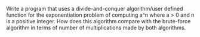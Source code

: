 Write a program that uses a divide-and-conquer algorithm/user defined function for the exponentiation problem of computing a^n where a > 0 and n is a positive integer. How does this algorithm compare with the brute-force algorithm in terms of number of multiplications made by both algorithms.